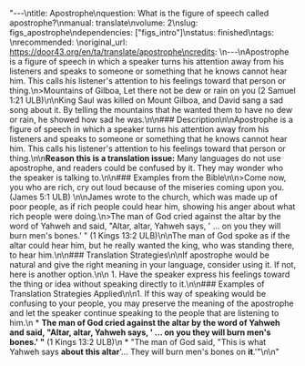 "---\ntitle: Apostrophe\nquestion: What is the figure of speech called apostrophe?\nmanual: translate\nvolume: 2\nslug: figs_apostrophe\ndependencies:  [\"figs_intro\"]\nstatus:  finished\ntags: \nrecommended: \noriginal_url: https://door43.org/en/ta/translate/apostrophe\ncredits: \n---\nApostrophe is a figure of speech in which a speaker turns his attention away from his listeners and speaks to someone or something that he knows cannot hear him. This calls his listener's attention to his feelings toward that person or thing.\n>Mountains of Gilboa, Let there not be dew or rain on you  (2 Samuel 1:21 ULB)\n\nKing Saul was killed on Mount Gilboa, and David sang a sad song about it. By telling the mountains that he wanted them to have no dew or rain, he showed how sad he was.\n\n### Description\n\nApostrophe is a figure of speech in which a speaker turns his attention away from his listeners and speaks to someone or something that he knows cannot hear him. This calls his listener's attention to his feelings toward that person or thing.\n\n**Reason this is a translation issue:**  Many languages do not use apostrophe, and readers could be confused by it. They may wonder who the speaker is talking to.\n\n### Examples from the Bible\n\n>Come now, you who are rich, cry out loud because of the miseries coming upon you.  (James 5:1 ULB) \n\nJames wrote to the church, which was made up of poor people, as if rich people could hear him, showing his anger about what rich people were doing.\n>The man of God cried against the altar by the word of Yahweh and said, \"Altar, altar, Yahweh says, ' … on you they will burn men's bones.' \"  (1 Kings 13:2 ULB)\n\nThe man of God spoke as if the altar could hear him, but he really wanted the king, who was standing there, to hear him.\n\n### Translation Strategies\n\nIf apostrophe would be natural and give the right meaning in your language, consider using it. If not, here is another option.\n\n  1. Have the speaker express his feelings toward the thing or idea without speaking directly to it.\n\n### Examples of Translation Strategies Applied\n\n1. If this way of speaking would be confusing to your people, you may preserve the meaning of the apostrophe and let the speaker continue speaking to the people that are listening to him.\n  * **The man of God cried against the altar by the word of Yahweh and said, \"__Altar, altar__, Yahweh says, ' … on __you__  they will burn men's bones.' \"**  (1 Kings 13:2 ULB)\n      * \"The man of God said, \"This is what Yahweh says __about this altar__'… They will burn men's bones on __it__.'\"\n\n"
